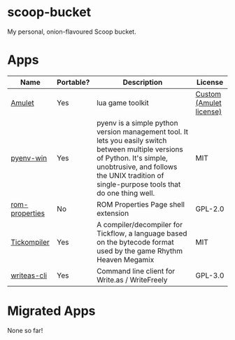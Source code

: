 # scoop-bucket
My personal, onion-flavoured Scoop bucket.

# Apps
| Name                                                           | Portable? | Description                                                                                                                                                                                                               | License                                                                              |
|----------------------------------------------------------------|-----------|---------------------------------------------------------------------------------------------------------------------------------------------------------------------------------------------------------------------------|--------------------------------------------------------------------------------------|
| [Amulet](https://github.com/ianmaclarty/amulet)                | Yes       | lua game toolkit                                                                                                                                                                                                          | [Custom (Amulet license)](https://github.com/ianmaclarty/amulet/blob/master/LICENSE) |
| [pyenv-win](https://github.com/pyenv-win/pyenv-win)            | Yes       | pyenv is a simple python version management tool. It lets you easily switch between multiple versions of Python. It's simple, unobtrusive, and follows the UNIX tradition of single-purpose tools that do one thing well. | MIT                                                                                  |
| [rom-properties](https://github.com/GerbilSoft/rom-properties) | No        | ROM Properties Page shell extension                                                                                                                                                                                       | GPL-2.0                                                                              |
| [Tickompiler](https://github.com/rhmodding/Tickompiler)        | Yes       | A compiler/decompiler for Tickflow, a language based on the bytecode format used by the game Rhythm Heaven Megamix                                                                                                        | MIT                                                                                  |
| [writeas-cli](https://github.com/writeas/writeas-cli)          | Yes       | Command line client for Write.as / WriteFreely                                                                                                                                                                            | GPL-3.0                                                                              |

# Migrated Apps
None so far!
